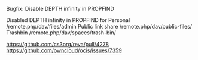 Bugfix: Disable DEPTH infinity in PROPFIND

Disabled DEPTH infinity in PROPFIND for
Personal /remote.php/dav/files/admin
Public link share /remote.php/dav/public-files/<token>
Trashbin /remote.php/dav/spaces/trash-bin/<personal-space-id>

https://github.com/cs3org/reva/pull/4278
https://github.com/owncloud/ocis/issues/7359
